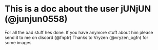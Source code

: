 # This is a doc about the user jUNjUN (@junjun0558)
For all the bad stuff hes done.
If you have anymore stuff about him please send it to me on discord (@fnptr)
Thanks to Vryzen (@vryzen_ogfn) for some images
